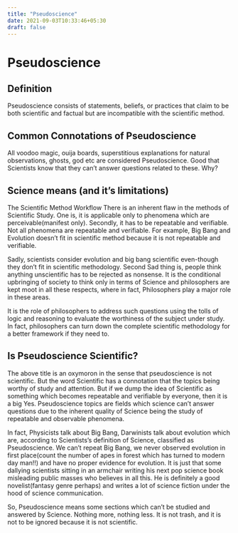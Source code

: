 ```yaml
---
title: "Pseudoscience"
date: 2021-09-03T10:33:46+05:30
draft: false
---
```


# Pseudoscience

## Definition
Pseudoscience consists of statements, beliefs, or practices that claim to be both scientific and factual but are incompatible with the scientific method.

## Common Connotations of Pseudoscience
All voodoo magic, ouija boards, superstitious explanations for natural observations, ghosts, god etc are considered Pseudoscience. Good that Scientists know that they can’t answer questions related to these. Why?

## Science means (and it’s limitations)

The Scientific Method Workflow
There is an inherent flaw in the methods of Scientific Study. One is, it is applicable only to phenomena which are perceivable(manifest only). Secondly, it has to be repeatable and verifiable. Not all phenomena are repeatable and verifiable. For example, Big Bang and Evolution doesn’t fit in scientific method because it is not repeatable and verifiable.

Sadly, scientists consider evolution and big bang scientific even-though they don’t fit in scientific methodology. Second Sad thing is, people think anything unscientific has to be rejected as nonsense. It is the conditional upbringing of society to think only in terms of Science and philosophers are kept moot in all these respects, where in fact, Philosophers play a major role in these areas.

It is the role of philosophers to address such questions using the tolls of logic and reasoning to evaluate the worthiness of the subject under study. In fact, philosophers can turn down the complete scientific methodology for a better framework if they need to.

## Is Pseudoscience Scientific?
The above title is an oxymoron in the sense that pseudoscience is not scientific. But the word Scientific has a connotation that the topics being worthy of study and attention. But if we dump the idea of Scientific as something which becomes repeatable and verifiable by everyone, then it is a big Yes. Pseudoscience topics are fields which science can’t answer questions due to the inherent quality of Science being the study of repeatable and observable phenomena. 

In fact, Physicists talk about Big Bang, Darwinists talk about evolution which are, according to Scientists’s definition of Science, classified as Pseudoscience. We can’t repeat Big Bang, we never observed evolution in first place(count the number of apes in forest which has turned to modern day man!!) and have no proper evidence for evolution. It is just that some dallying scientists sitting in an armchair writing his next pop science book misleading public masses who believes in all this. He is definitely a good novelist(fantasy genre perhaps) and writes a lot of science fiction under the hood of science communication.

So, Pseudoscience means some sections which can’t be studied and answered by Science. Nothing more, nothing less. It is not trash, and it is not to be ignored because it is not scientific.